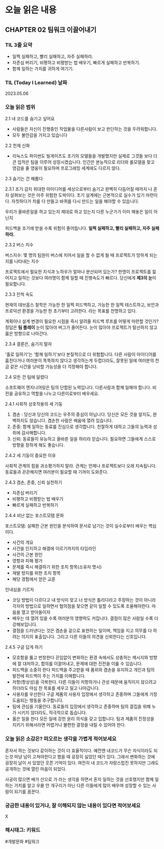 # 오늘 읽은 내용

## CHAPTER 02 팀워크 이끌어내기

### TIL 3줄 요약

- 일찍 실패하고, 빨리 실패하고, 자주 실패하라.
- 자존심 버리기, 비평하고 비평받는 법 배우기, 빠르게 실패하고 반복하기.
- 함께 일하는 가치를 귀하게 여기기.

### TIL (Today I Learned) 날짜

2023.05.06

### 오늘 읽은 범위

2.1 내 코드를 숨기고 싶어요

- 사람들은 자신이 진행중인 작업물을 다른사람이 보고 판단하는 것을 두려워합니다.
- 모두 불안감을 가지고 있습니다

2.2 천재 신화

- 리눅스도 파이썬도 빌게이츠도 초기의 모델들을 개발했지만 실제로 그것들 보다 더 큰 업적은 팀을 이루어 성장시켰습니다.
  인간은 본능적으로 리더와 롤모델을 찾고 영감을 줄 영웅이 필요하며 프로그래밍 세계에도 다르지 않다.
  
2.3 숨기는 건 해롭다

2.3.1 조기 감지
위대한 아이디어를 세상으로부터 숨기고 완벽히 다듬어질 때까지 나 혼자 살펴보는 것은 아주 위험한 도박이다.
초기 설계에는 근본적으로 실수가 있기 마련이다. 자칫하다가 차를 다 만들고 바퀴를 다시 만드는 일을 해야할 수 있습니다.

우리가 올바른일을 하고 있는지
제대로 하고 있는지
다른 누군가가 이미 해놓은 일이 아닌지

피드백을 조기에 받을 수록 위험이 줄어듭니다.
**일찍 실패하고, 빨리 실패하고, 자주 실패하라.**

2.3.2 버스 지수

버스지수: 몇 명의 팀원이 버스에 치어서 일을 할 수 없게 될 때 프로젝트가 망하게 되는지를 나타내는 지수

프로젝트에서 필요한 지식과 노하우가 얼마나 분산되어 있는가?
한명이 프로젝트를 짊어지고 일하는 것보다 여러명이 함께 일할 때 진행속도가 빠르다.
당신에게 **제3의 눈**이 필요합니다.

2.3.3 진척 속도

현재의 데브옵스 철학은 가능한 한 일찍 피드백하고, 가능한  한 일찍 테스트하고, 보안과 프로덕션 환경을 가능한 한 초기부터 고려한다. 라는 목표를 천명하고 있다.

계획이나 설계 변경이 필요한 시점을 즉시 알려줄 피드백 루프를 어떻게 마련할 것인가?
정답은 **팀 플레이**
눈이 많아야 버그가 줄어든다. 눈이 많아야 프로젝트가 탈선하지 않고 옳은 방향으로 나아간다.

2.3.4 결론은, 숨기지 말자

'홀로 일하기'는 '함께 일하기'보다 본질적으로 더 위험합니다. 다른 사람이 아이디어를 훔친다거나 여러분이 똑똑하지 않다고 생각하는게 두렵더라도, 잘못된 일에 여러분의 천금 같은 시간을 낭비할 가능성을 더 걱정해야 합니다.

2.4 모든 건 팀에 달렸다

소프트웨어 엔지니어링은 팀의 단합된 노력입니다.
다른사람과 함께 일해야 합니다.
비전을 공유하고 역할을 나누고 다른이로부터 배우세요.

2.4.1 사회적 상호작용의 세 기둥

  1. 겸손 : 당신과 당신의 코드는 우주의 중심이 아닙니다. 당신은 모든 것을 알지도, 완벽하지도 않습니다. 겸손한 사람은 배움에 열려 있습니다.
  2. 존중: 함께 일하는 동료를 진심으로 생각합니다. 친절하게 대하고 그들의 능력과 성취에 감사해합니다.
  3. 신뢰: 동료들이 유능하고 올바른 일을 하리라 믿습니다. 필요하면 그들에게 스스로 방향을 정하게 해도 좋습니다.

2.4.2 세 기둥이 중요한 이유

사회적 관계의 힘을 과소평가하지 말라.
관계는 언제나 프로젝트보다 오래 지속됩니다. 동료들과 끈끈해지면 여러분이 필요할 때 기꺼이 도와준다.

2.4.3 겸손, 존중, 신뢰 실천하기

- 자존심 버리기
- 비평하고 비평받는 법 배우기
- 빠르게 실패하고 반복하기

2.4.4 비난 없는 포스트모템 문화

포스트모템: 실패한 근본 원인을 분석하여 문서로 남기는 것이 실수로부터 배우는 핵심이다.

- 사건의 개요
- 사건을 인지하고 해결에 이르기까지의 타임라인
- 사건의 근본 원인
- 영향과 피해 평가
- 문제를 즉시 해결하기 위한 조치 항목(소유자 명시)
- 재발 방지를 위한 조치 항목
- 해당 경험에서 얻은 교훈

인내심을 기르자

- 코딩 방법이 다르다고 내 방식이 맞고 너 방식은 틀리다라고 주장하는 것이 아니라 각자의 방법으로 일하면서 협의점을 찾으면 같이 일할 수 있도록 조율해야한다.
마음을 열고 받아들이자
- 배우는 데 열려 있을 수록 여러분의 영향력도 커집니다. 결점이 많은 사람일 수록 더 강해보입니다.
- 결점을 드러낸다는 것은 겸손을 겉으로 표현하는 일이며, 책임을 지고 의무를 다 하려는 의지의 표출입니다. 그리고 다른 이들의 의견을 신뢰한다는 신호입니다. 

2.4.5 구글 답게 하기

- 모호함을 뚫고 번창한다
  끈임없이 변화하는 환경 속에서도 상충하는 메시지와 방향에 잘 대처하고, 합의를 이끌어내고, 문제에 대한 진전을 이룰 수 있습니다.
- 피드백을 소중히 한다
피드백을 주고받을 때 품위와 겸손을 유지하고 개인과 팀의 발전에 피드백이 주는 가치를 이해합니다.
- 저항(항상성)을 극복한다.
다른 이들이 저항하거나 관성 때문에 움직이지 않으려고 하더라도 야심 찬 목표를 세우고 밀고 나아갑니다.
- 사용자를 우선한다
구글 제품의 사용자 입장에서 생각하고 존중하며 그들에게 가장 도움되는 행동을 추구합니다.
- 팀에 관심을 기울인다.
동료들의 입장에서 생각하고 존중하며 팀의 결집을 위해 누가 시키지 않더라도, 적극적으로 돕습니다.
- 옳은 일을 한다
모든 일에 강한 윤리 의식을 갖고 입합니다. 팀과 제품의 진정성을 지키기 위해서라면 어렵거나 불편한 결정을 내릴 수 있어야 한다.

### 오늘 읽은 소감은? 떠오르는 생각을 가볍게 적어보세요

혼자서 하는 것보다 같이하는 것이 더 효율적이다.
예전엔 내코드가 무슨 자식이라도 되는것 마냥 남이 고쳐야한다고 했을 때 굉장히 싫었던 때가 있다.
그래서 변화하는 것에 굉장히 날이 서 있었던 웃픈 기억이 있다.
여전히 내 코드가 자랑스럽진 못하지만 그래도 공개하는 것에 열린 마음이 되었다.

사공이 많으면 배가 산으로 가 라는 생각을 하면서 혼자 일하는 것을 선호했지만
함께 일하는 가치를 알고 우물 안 개구리가 아닌 다른 이들에게 많이 배우며 성장할 수 있는 사람이 되기를 꿈꾼다.

### 궁금한 내용이 있거나, 잘 이해되지 않는 내용이 있다면 적어보세요

X

### 해시태그: 키워드

#개발문화 #팀워크